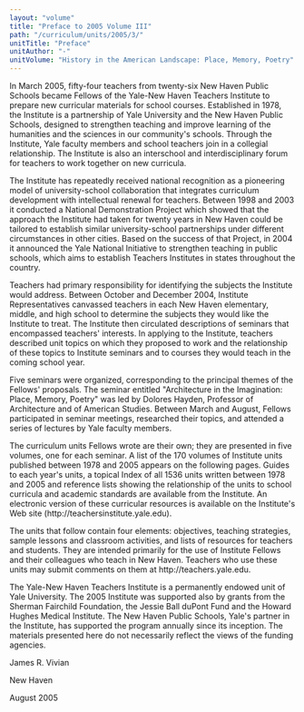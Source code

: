 ```yaml
---
layout: "volume"
title: "Preface to 2005 Volume III"
path: "/curriculum/units/2005/3/"
unitTitle: "Preface"
unitAuthor: "-"
unitVolume: "History in the American Landscape: Place, Memory, Poetry"
---
```

<body>
<p>
In March 2005, fifty-four teachers from twenty-six New Haven Public Schools became Fellows of the Yale-New Haven Teachers Institute to prepare new curricular materials for school courses.  Established in 1978, the Institute is a partnership of Yale University and the New Haven Public Schools, designed to strengthen teaching and improve learning of the humanities and the sciences in our community's schools.  Through the Institute, Yale faculty members and school teachers join in a collegial relationship.  The Institute is also an interschool and interdisciplinary forum for teachers to work together on new curricula.
</p>
<p>
The Institute has repeatedly received national recognition as a pioneering model of university-school collaboration that integrates curriculum development with intellectual renewal for teachers.  Between 1998 and 2003 it conducted a National Demonstration Project which showed that the approach the Institute had taken for twenty years in New Haven could be tailored to establish similar university-school partnerships under different circumstances in other cities. Based on the success of that Project, in 2004 it announced the Yale National Initiative to strengthen teaching in public schools, which aims to establish Teachers Institutes in states throughout the country.
</p>
<p>
Teachers had primary responsibility for identifying the subjects the Institute would address. Between October and December 2004, Institute Representatives canvassed teachers in each New Haven elementary, middle, and high school to determine the subjects they would like the Institute to treat. The Institute then circulated descriptions of seminars that encompassed teachers' interests.  In applying to the Institute, teachers described unit topics on which they proposed to work and the relationship of these topics to Institute seminars and to courses they would teach in the coming school year.
</p>
<p>
Five seminars were organized, corresponding to the principal themes of the Fellows' proposals.  The seminar entitled "Architecture in the Imagination: Place, Memory, Poetry" was led by Dolores Hayden, Professor of Architecture and of American Studies.  Between March and August, Fellows participated in seminar meetings, researched their topics, and attended a series of lectures by Yale faculty members.
</p>
<p>
The curriculum units Fellows wrote are their own; they are presented in five volumes, one for each seminar.  A list of the 170 volumes of Institute units published between 1978 and 2005 appears on the following pages. Guides to each year's units, a topical Index of all 1536  units written between 1978 and 2005 and reference lists showing the relationship of the units to school curricula and academic standards are available from the Institute. An electronic version of these curricular resources is available on the Institute's Web site (http://teachersinstitute.yale.edu).
</p>
<p>
The units that follow contain four elements: objectives, teaching strategies, sample lessons and classroom activities, and lists of resources for teachers and students. They are intended primarily for the use of Institute Fellows and their colleagues who teach in New Haven.  Teachers who use these units may submit comments on them at http://teachers.yale.edu.
</p>
<p>
The Yale-New Haven Teachers Institute is a permanently endowed unit of Yale University.  The 2005 Institute was supported also by grants from the Sherman Fairchild Foundation, the Jessie Ball duPont Fund and the Howard Hughes Medical Institute.  The New Haven Public Schools, Yale's partner in the Institute, has supported the program annually since its inception.  The materials presented here do not necessarily reflect the views of the funding agencies.
</p>
<p>
James R. Vivian
</p>
<p>
New Haven
</p>
<p>
August 2005
</p>
</body>